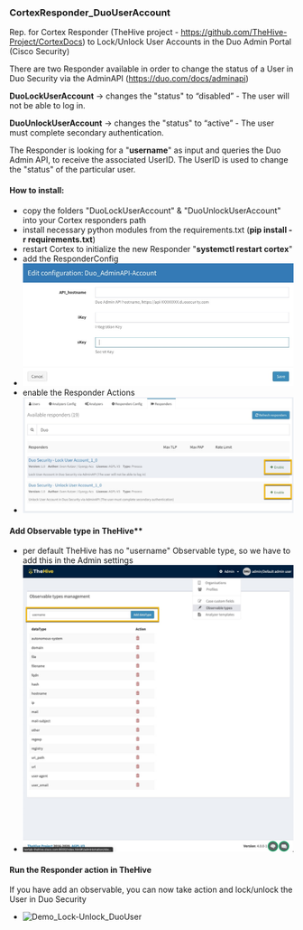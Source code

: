 ### CortexResponder_DuoUserAccount
Rep. for Cortex Responder (TheHive project - https://github.com/TheHive-Project/CortexDocs)
to Lock/Unlock User Accounts in the Duo Admin Portal (Cisco Security)


There are two Responder available in order to change the status of a User in Duo Security via the AdminAPI (https://duo.com/docs/adminapi)

**DuoLockUserAccount** -> changes the "status" to “disabled” - The user will not be able to log in.

**DuoUnlockUserAccount** ->  changes the "status" to “active” - The user must complete secondary authentication.

The Responder is looking for a "**username**" as input and queries the Duo Admin API, to receive the associated UserID.
The UserID is used to change the "status" of the particular user.

#### How to install:
  * copy the folders "DuoLockUserAccount" & "DuoUnlockUserAccount" into your Cortex responders path
  * install necessary python modules from the requirements.txt (**pip install -r requirements.txt**)
  * restart Cortex to initialize the new Responder "**systemctl restart cortex**"
  * add the ResponderConfig 
  * ![ResponderConfig](assets/ResponderConfig.jpg)
  * enable the Responder Actions
  * ![Responders](assets/Responders.jpg)
 
#### Add Observable type in TheHive**
  * per default TheHive has no "username" Observable type, so we have to add this in the Admin settings
  * ![AddObservableType](assets/AddObservableType.jpg)

#### Run the Responder action in TheHive

If you have add an observable, you can now take action and lock/unlock the User in Duo Security
 * ![Demo_Lock-Unlock_DuoUser](assets/Demo_Lock-Unlock_DuoUser.gif)
